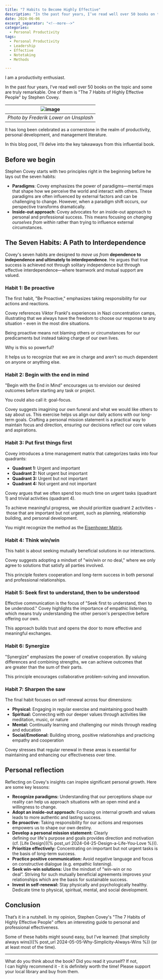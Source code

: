```yaml
---
title: "7 Habits to Become Highly Effective"
description: "In the past four years, I’ve read well over 50 books on the topic and some are truly remarkable. One of them is "The 7 Habits of Highly Effective People" by Stephen Covey. It has long been celebrated as a cornerstone in the realm of productivity, personal development, and management literature. In this blog post, I’ll delve into the key takeaways from this influential book."
date: 2024-06-06
excerpt_separator: "<!--more-->"
categories:
  - Personal Productivity
tags:
  - Personal Productivity
  - Leadership
  - Effective
  - Notetaking
  - Methods

---
```


I am a productivity enthusiast.

In the past four years, I’ve read well over 50 books on the topic and some are truly remarkable. One of them is "The 7 Habits of Highly Effective People" by Stephen Covey.

| ![image](/assets/images/frederik-lower-road-unsplash.jpg) |
|:--:|
| *Photo by Frederik Lower on Unsplash* |

It has long been celebrated as a cornerstone in the realm of productivity, personal development, and management literature.

In this blog post, I’ll delve into the key takeaways from this influential book.

## Before we begin

Stephen Covey starts with two principles right in the beginning before he lays out the seven habits:

- **Paradigms**: Covey emphasizes the power of paradigms—mental maps that shape how we perceive the world and interact with others. These paradigms are often influenced by external factors and can be challenging to change. However, when a paradigm shift occurs, our perspective transforms dramatically.
- **Inside-out approach**: Covey advocates for an inside-out approach to personal and professional success. This means focusing on *changing ourselves from within* rather than trying to influence external circumstances.

## **The Seven Habits: A Path to Interdependence**

Covey's seven habits are designed to *move us from* **dependence to independence and ultimately to interdependence**. He argues that true success is achieved not through solitary independence but through effective interdependence—where teamwork and mutual support are valued.

### **Habit 1: Be proactive**

The first habit, "Be Proactive," emphasizes taking responsibility for our actions and reactions.

Covey references Viktor Frankl's experiences in Nazi concentration camps, illustrating that we always have the freedom to choose our response to any situation - even in the most dire situations.

Being proactive means not blaming others or circumstances for our predicaments but instead taking charge of our own lives.

Why is this so powerful?

It helps us to recognize that we are in charge and aren’t so much dependent on anyone or anything else.

### **Habit 2: Begin with the end in mind**

"Begin with the End in Mind" encourages us to envision our desired outcomes before starting any task or project.

You could also call it: goal-focus.

Covey suggests imagining our own funeral and what we would like others to say about us. This exercise helps us align our daily actions with our long-term goals. Crafting a personal mission statement is a practical way to maintain focus and direction, ensuring our decisions reflect our core values and aspirations.

### **Habit 3: Put first things first**

Covey introduces a time management matrix that categorizes tasks into four quadrants:

- **Quadrant 1:** Urgent and important
- **Quadrant 2:** Not urgent but important
- **Quadrant 3:** Urgent but not important
- **Quadrant 4:** Not urgent and not important

Covey argues that we often spend too much time on urgent tasks (quadrant 1) and trivial activities (quadrant 4).

To achieve meaningful progress, we should prioritize quadrant 2 activities - those that are important but not urgent, such as planning, relationship building, and personal development.

You might recognize the method as the [Eisenhower Matrix](https://www.google.com/search?q=eisenhower+matrix).

### **Habit 4: Think win/win**

This habit is about seeking mutually beneficial solutions in our interactions.

Covey suggests adopting a mindset of "win/win or no deal," where we only agree to solutions that satisfy all parties involved.

This principle fosters cooperation and long-term success in both personal and professional relationships.

### **Habit 5: Seek first to understand, then to be understood**

Effective communication is the focus of "Seek first to understand, then to be understood." Covey highlights the importance of empathic listening, which means truly understanding the other person's perspective before offering our own.

This approach builds trust and opens the door to more effective and meaningful exchanges.

### **Habit 6: Synergize**

"Synergize" emphasizes the power of creative cooperation. By valuing differences and combining strengths, we can achieve outcomes that are greater than the sum of their parts.

This principle encourages collaborative problem-solving and innovation.

### **Habit 7: Sharpen the saw**

The final habit focuses on self-renewal across four dimensions:

- **Physical:** Engaging in regular exercise and maintaining good health
- **Spiritual:** Connecting with our deeper values through activities like meditation, music, or nature
- **Mental:** Continually learning and challenging our minds through reading and education
- **Social/Emotional:** Building strong, positive relationships and practicing empathy and cooperation

Covey stresses that regular renewal in these areas is essential for maintaining and enhancing our effectiveness over time.

## **Personal reflection**

Reflecting on Covey's insights can inspire significant personal growth. Here are some key lessons:

- **Recognize paradigms:** Understanding that our perceptions shape our reality can help us approach situations with an open mind and a willingness to change.
- **Adopt an inside-out approach:** Focusing on internal growth and values leads to more authentic and lasting success.
- **Be proactive:** Taking responsibility for our actions and responses empowers us to shape our own destiny.
- **Develop a personal mission statement:** Clearly defining our life's purpose and goals provides direction and motivation (cf. [Life Design]({% post_url 2024-04-25-Design-a-Life-You-Love %})).
- **Prioritize effectively:** Concentrating on important but not urgent tasks is the basis of long-term success.
- **Practice positive communication:** Avoid negative language and focus on constructive dialogue (e.g. empathic listening).
- **Seek win-win solutions:** Use the mindset of “win-win or no deal”. Striving for such mutually beneficial agreements improves your relationships which are the basis for sustainable success.
- **Invest in self-renewal:** Stay physically and psychologically healthy. Dedicate time to physical, spiritual, mental, and social development.

## **Conclusion**

That’s it in a nutshell. In my opinion, Stephen Covey's "The 7 Habits of Highly Effective People" offers an interesting guide to personal and professional effectiveness.

Some of these habits might sound easy, but I’ve learned: [that simplicity always wins]({% post_url 2024-05-05-Why-Simplicity-Always-Wins %}) (or at least most of the time).

---

What do you think about the book? Did you read it yourself? If not, I can highly recommend it - it is definitely worth the time! Please support your local library and buy from them.

<!--However, if you want to purchase it online, please feel free to use this affiliate link. If you use the link the costs are the same as if you don’t, but I get a small commission.-->
